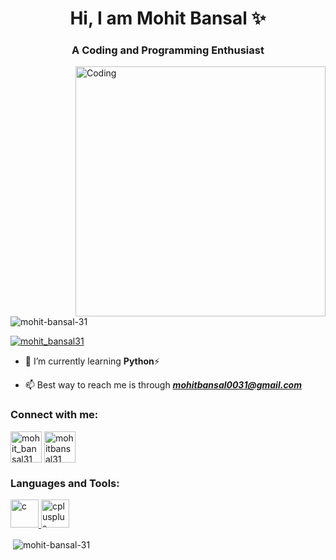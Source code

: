 <h1 align="center">Hi, I am Mohit Bansal ✨</h1>
<h3 align="center">A Coding and Programming Enthusiast</h3>
<img align="right" alt="Coding"width="400"src="https://miro.medium.com/max/1360/1*IRGHmiGsa16stedQvIaZfw.gif">
<p align="left"> <img src="https://komarev.com/ghpvc/?username=mohit-bansal-31&label=Profile%20views&color=0e75b6&style=flat" alt="mohit-bansal-31" /> </p>

<p align="left"> <a href="https://twitter.com/mohit_bansal31" target="blank"><img src="https://img.shields.io/twitter/follow/mohit_bansal31?logo=twitter&style=for-the-badge" alt="mohit_bansal31" /></a> </p>

- :seedling: I’m currently learning **Python**:zap:

- :mailbox: Best way to reach me is through ***mohitbansal0031@gmail.com***

<h3 align="left">Connect with me:</h3>
<p align="left">
<a href="https://twitter.com/mohit_bansal31" target="blank"><img align="center" src="https://cliply.co/wp-content/uploads/2021/09/CLIPLY_372109260_TWITTER_LOGO_400.gif" alt="mohit_bansal31" height="50" width="50" /></a>
<a href="https://linkedin.com/in/mohitbansal31" target="blank"><img align="center" src="https://cliply.co/wp-content/uploads/2021/02/372102050_LINKEDIN_ICON_TRANSPARENT_1080.gif" alt="mohitbansal31" height="50" width="50" /></a>
</p>

<h3 align="left">Languages and Tools:</h3>
<p align="left"> <a href="https://en.wikipedia.org/wiki/C_(programming_language)" target="_blank" rel="noreferrer"> <img src="https://e7.pngegg.com/pngimages/465/779/png-clipart-blue-and-white-c-logo-the-c-programming-language-computer-programming-computer-icons-programmer-blue-angle.png" alt="c" width="45" height="45"/> </a> <a href="https://en.wikipedia.org/wiki/C%2B%2B" target="_blank" rel="noreferrer"> <img src="https://e7.pngegg.com/pngimages/46/626/png-clipart-c-logo-the-c-programming-language-computer-icons-computer-programming-source-code-programming-miscellaneous-template.png" alt="cplusplus" width="45" height="45"/> </a> </p>

<p>&nbsp;<img align="center" src="https://github-readme-stats.vercel.app/api?username=mohit-bansal-31&show_icons=true&locale=en" alt="mohit-bansal-31" /></p>
